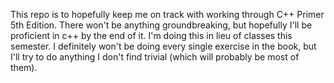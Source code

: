 This repo is to hopefully keep me on track with working through C++ Primer 5th Edition. There won't be anything groundbreaking, but hopefully I'll be proficient in c++ by the end of it. I'm doing this in lieu of classes this semester.
I definitely won't be doing every single exercise in the book, but I'll try to do anything I don't find trivial (which will probably be most of them). 
